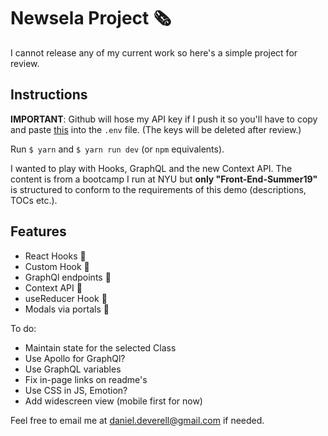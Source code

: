 # Newsela Project 🗞️

I cannot release any of my current work so here's a simple project for review.

## Instructions

**IMPORTANT**: Github will hose my API key if I push it so you'll have to copy and paste [this](http://daniel.deverell.com/newsela/shhh.txt) into the `.env` file. (The keys will be deleted after review.)

Run `$ yarn` and `$ yarn run dev` (or `npm` equivalents).

I wanted to play with Hooks, GraphQL and the new Context API. The content is from a bootcamp I run at NYU but **only "Front-End-Summer19"** is structured to conform to the requirements of this demo (descriptions, TOCs etc.).

## Features

* React Hooks 🎯
* Custom Hook 🎯
* GraphQl endpoints 🎯
* Context API 🎯
* useReducer Hook 🎯
* Modals via portals 🎯

To do:
* Maintain state for the selected Class
* Use Apollo for GraphQl?
* Use GraphQL variables 
* Fix in-page links on readme's
* Use CSS in JS, Emotion?
* Add widescreen view (mobile first for now) 

Feel free to email me at daniel.deverell@gmail.com if needed. 

